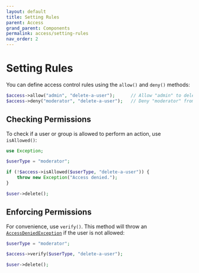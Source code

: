```yaml
---
layout: default
title: Setting Rules
parent: Access
grand_parent: Components
permalink: access/setting-rules
nav_order: 2
---
```




# Setting Rules

You can define access control rules using the `allow()` and `deny()` methods:

```php
$access->allow("admin", "delete-a-user");      // Allow "admin" to delete a user
$access->deny("moderator", "delete-a-user");   // Deny "moderator" from deleting a user
```



## Checking Permissions

To check if a user or group is allowed to perform an action, use `isAllowed()`:

```php
use Exception;

$userType = "moderator";

if (!$access->isAllowed($userType, "delete-a-user")) {
    throw new Exception("Access denied.");
}

$user->delete();
```



## Enforcing Permissions

For convenience, use `verify()`.
This method will throw an [`AccessDeniedException`](https://github.com/SidRoberts/centum/blob/main/src/Access/Exception/AccessDeniedException.php) if the user is not allowed:

```php
$userType = "moderator";

$access->verify($userType, "delete-a-user");

$user->delete();
```
